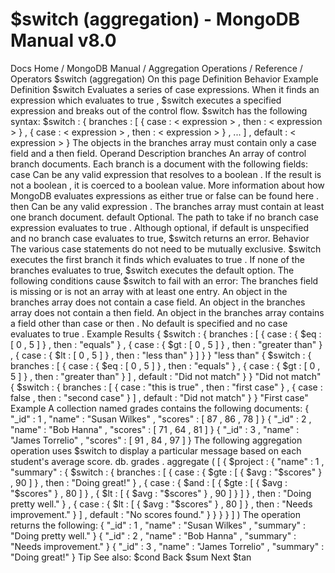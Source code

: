 # $switch (aggregation) - MongoDB Manual v8.0


Docs Home / MongoDB Manual / Aggregation Operations / Reference / Operators $switch (aggregation) On this page Definition Behavior Example Definition $switch Evaluates a series of case expressions. When it finds an expression
which evaluates to true , $switch executes a specified
expression and breaks out of the control flow. $switch has the following syntax: $switch : { branches : [ { case : < expression > , then : < expression > } , { case : < expression > , then : < expression > } , ... ] , default : < expression > } The objects in the branches array must contain only a case field and a then field. Operand Description branches An array of control branch documents. Each branch is a
document with the following fields: case Can be any valid expression that resolves to a boolean . If the result is not a boolean , it is
coerced to a boolean value. More information about how
MongoDB evaluates expressions as either true or false
can be found here . then Can be any valid expression . The branches array must contain at least one branch
document. default Optional. The path to take if no branch case expression
evaluates to true . Although optional, if default is unspecified and no
branch case evaluates to true, $switch returns an error. Behavior The various case statements do not need to be mutually exclusive. $switch executes the first branch it finds which
evaluates to true . If none of the branches evaluates to true, $switch executes the default option. The following conditions cause $switch to fail with an
error: The branches field is missing or is not an array with at least
one entry. An object in the branches array does not contain a case field. An object in the branches array does not contain a then field. An object in the branches array contains a field other than case or then . No default is specified and no case evaluates to true . Example Results { $switch : { branches : [ { case : { $eq : [ 0 , 5 ] } , then : "equals" } , { case : { $gt : [ 0 , 5 ] } , then : "greater than" } , { case : { $lt : [ 0 , 5 ] } , then : "less than" } ] } } "less than" { $switch : { branches : [ { case : { $eq : [ 0 , 5 ] } , then : "equals" } , { case : { $gt : [ 0 , 5 ] } , then : "greater than" } ] , default : "Did not match" } } "Did not match" { $switch : { branches : [ { case : "this is true" , then : "first case" } , { case : false , then : "second case" } ] , default : "Did not match" } } "First case" Example A collection named grades contains the following documents: { "_id" : 1 , "name" : "Susan Wilkes" , "scores" : [ 87 , 86 , 78 ] } { "_id" : 2 , "name" : "Bob Hanna" , "scores" : [ 71 , 64 , 81 ] } { "_id" : 3 , "name" : "James Torrelio" , "scores" : [ 91 , 84 , 97 ] } The following aggregation operation uses $switch to
display a particular message based on each student's average score. db. grades . aggregate ( [ { $project : { "name" : 1 , "summary" : { $switch : { branches : [ { case : { $gte : [ { $avg : "$scores" } , 90 ] } , then : "Doing great!" } , { case : { $and : [ { $gte : [ { $avg : "$scores" } , 80 ] } , { $lt : [ { $avg : "$scores" } , 90 ] } ] } , then : "Doing pretty well." } , { case : { $lt : [ { $avg : "$scores" } , 80 ] } , then : "Needs improvement." } ] , default : "No scores found." } } } } ] ) The operation returns the following: { "_id" : 1 , "name" : "Susan Wilkes" , "summary" : "Doing pretty well." } { "_id" : 2 , "name" : "Bob Hanna" , "summary" : "Needs improvement." } { "_id" : 3 , "name" : "James Torrelio" , "summary" : "Doing great!" } Tip See also: $cond Back $sum Next $tan

